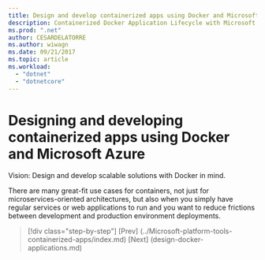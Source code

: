 ```yaml
---
title: Design and develop containerized apps using Docker and Microsoft Azure
description: Containerized Docker Application Lifecycle with Microsoft Platform and Tools
ms.prod: ".net"
author: CESARDELATORRE
ms.author: wiwagn
ms.date: 09/21/2017
ms.topic: article
ms.workload: 
  - "dotnet"
  - "dotnetcore"
---
```


# Designing and developing containerized apps using Docker and Microsoft Azure

Vision: Design and develop scalable solutions with Docker in mind.

There are many great-fit use cases for containers, not just for microservices-oriented architectures, but also when you simply have regular services or web applications to run and you want to reduce frictions between development and production environment deployments.


>[!div class="step-by-step"]
[Prev] (../Microsoft-platform-tools-containerized-apps/index.md)
[Next] (design-docker-applications.md)
